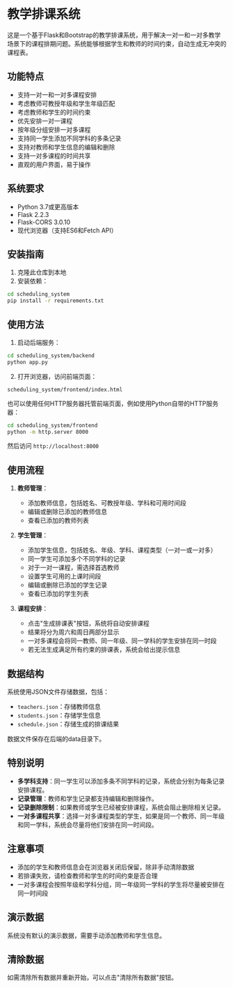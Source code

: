 # 教学排课系统

这是一个基于Flask和Bootstrap的教学排课系统，用于解决一对一和一对多教学场景下的课程排期问题。系统能够根据学生和教师的时间约束，自动生成无冲突的课程表。

## 功能特点

- 支持一对一和一对多课程安排
- 考虑教师可教授年级和学生年级匹配
- 考虑教师和学生的时间约束
- 优先安排一对一课程
- 按年级分组安排一对多课程
- 支持同一学生添加不同学科的多条记录
- 支持对教师和学生信息的编辑和删除
- 支持一对多课程的时间共享
- 直观的用户界面，易于操作

## 系统要求

- Python 3.7或更高版本
- Flask 2.2.3
- Flask-CORS 3.0.10
- 现代浏览器（支持ES6和Fetch API）

## 安装指南

1. 克隆此仓库到本地
2. 安装依赖：

```bash
cd scheduling_system
pip install -r requirements.txt
```

## 使用方法

1. 启动后端服务：

```bash
cd scheduling_system/backend
python app.py
```

2. 打开浏览器，访问前端页面：

```
scheduling_system/frontend/index.html
```

也可以使用任何HTTP服务器托管前端页面，例如使用Python自带的HTTP服务器：

```bash
cd scheduling_system/frontend
python -m http.server 8000
```

然后访问 `http://localhost:8000`

## 使用流程

1. **教师管理**：
   - 添加教师信息，包括姓名、可教授年级、学科和可用时间段
   - 编辑或删除已添加的教师信息
   - 查看已添加的教师列表

2. **学生管理**：
   - 添加学生信息，包括姓名、年级、学科、课程类型（一对一或一对多）
   - 同一学生可添加多个不同学科的记录
   - 对于一对一课程，需选择首选教师
   - 设置学生可用的上课时间段
   - 编辑或删除已添加的学生记录
   - 查看已添加的学生列表

3. **课程安排**：
   - 点击"生成排课表"按钮，系统将自动安排课程
   - 结果将分为周六和周日两部分显示
   - 一对多课程会将同一教师、同一年级、同一学科的学生安排在同一时段
   - 若无法生成满足所有约束的排课表，系统会给出提示信息

## 数据结构

系统使用JSON文件存储数据，包括：

- `teachers.json`：存储教师信息
- `students.json`：存储学生信息
- `schedule.json`：存储生成的排课结果

数据文件保存在后端的data目录下。

## 特别说明

- **多学科支持**：同一学生可以添加多条不同学科的记录，系统会分别为每条记录安排课程。
- **记录管理**：教师和学生记录都支持编辑和删除操作。
- **记录删除限制**：如果教师或学生已经被安排课程，系统会阻止删除相关记录。
- **一对多课程共享**：选择一对多课程类型的学生，如果是同一个教师、同一年级和同一学科，系统会尽量将他们安排在同一时间段。

## 注意事项

- 添加的学生和教师信息会在浏览器关闭后保留，除非手动清除数据
- 若排课失败，请检查教师和学生的时间约束是否合理
- 一对多课程会按照年级和学科分组，同一年级同一学科的学生将尽量被安排在同一时间段

## 演示数据

系统没有默认的演示数据，需要手动添加教师和学生信息。

## 清除数据

如需清除所有数据并重新开始，可以点击"清除所有数据"按钮。 